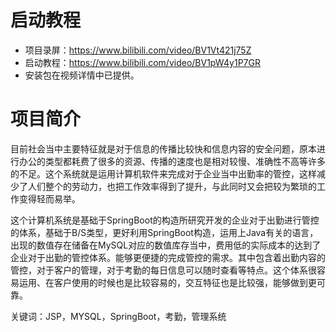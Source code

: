 # 启动教程

- 项目录屏：https://www.bilibili.com/video/BV1Vt421j75Z
- 启动教程：https://www.bilibili.com/video/BV1pW4y1P7GR
- 安装包在视频详情中已提供。

# 项目简介
目前社会当中主要特征就是对于信息的传播比较快和信息内容的安全问题，原本进行办公的类型都耗费了很多的资源、传播的速度也是相对较慢、准确性不高等许多的不足。这个系统就是运用计算机软件来完成对于企业当中出勤率的管控，这样减少了人们整个的劳动力，也把工作效率得到了提升，与此同时又会把较为繁琐的工作变得轻而易举。

这个计算机系统是基础于SpringBoot的构造所研究开发的企业对于出勤进行管控的体系，基础于B/S类型，更好利用SpringBoot构造，运用上Java有关的语言，出现的数值存在储备在MySQL对应的数值库存当中，费用低的实际成本的达到了企业对于出勤的管控体系。能够更便捷的完成管控的需求。其中包含着出勤内容的管控，对于客户的管理，对于考勤的每日信息可以随时查看等特点。这个体系很容易运用、在客户使用的时候也是比较容易的，交互特征也是比较强，能够做到更可靠。

关键词：JSP，MYSQL，SpringBoot，考勤，管理系统
